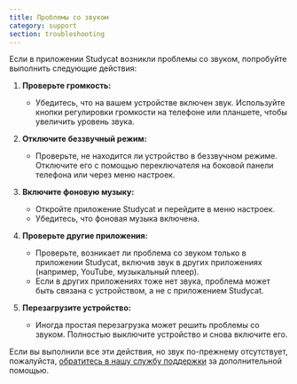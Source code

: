 ```yaml
---
title: Проблемы со звуком
category: support 
section: troubleshooting
---
```

Если в приложении Studycat возникли проблемы со звуком, попробуйте выполнить следующие действия:

1. **Проверьте громкость:**
	* Убедитесь, что на вашем устройстве включен звук. Используйте кнопки регулировки громкости на телефоне или планшете, чтобы увеличить уровень звука.

2. **Отключите беззвучный режим:**
	* Проверьте, не находится ли устройство в беззвучном режиме. Отключите его с помощью переключателя на боковой панели телефона или через меню настроек.

3. **Включите фоновую музыку:**
	* Откройте приложение Studycat и перейдите в меню настроек.
	* Убедитесь, что фоновая музыка включена.

4. **Проверьте другие приложения:**
	* Проверьте, возникает ли проблема со звуком только в приложении Studycat, включив звук в других приложениях (например, YouTube, музыкальный плеер).
	* Если в других приложениях тоже нет звука, проблема может быть связана с устройством, а не с приложением Studycat.

5. **Перезагрузите устройство:**
	* Иногда простая перезагрузка может решить проблемы со звуком. Полностью выключите устройство и снова включите его.

Если вы выполнили все эти действия, но звук по-прежнему отсутствует, пожалуйста, [обратитесь в нашу службу поддержки](https://help.studycat.com/hc/en-us/requests/new) за дополнительной помощью.